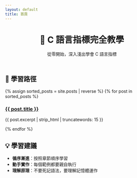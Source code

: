 ```yaml
---
layout: default
title: 首頁
---
```


<div class="home-container">
  <header class="hero">
    <h1>🎯 C 語言指標完全教學</h1>
    <p class="hero-subtitle">從零開始，深入淺出學會 C 語言指標</p>
  </header>

  <section class="learning-path">
    <h2>📖 學習路徑</h2>
    <div class="chapters-grid">
      {% assign sorted_posts = site.posts | reverse %}
      {% for post in sorted_posts %}
      <div class="chapter-card">
        <h3>
          <a href="{{ post.url | relative_url }}">{{ post.title }}</a>
        </h3>
        <p>{{ post.excerpt | strip_html | truncatewords: 15 }}</p>
      </div>
      {% endfor %}
    </div>
  </section>

  <section class="intro">
    <h2>💡 學習建議</h2>
    <ul>
      <li><strong>循序漸進</strong>：按照章節順序學習</li>
      <li><strong>動手實作</strong>：每個範例都要親自執行</li>
      <li><strong>理解原理</strong>：不要死記語法，要理解記憶體運作</li>
    </ul>
  </section>
</div>